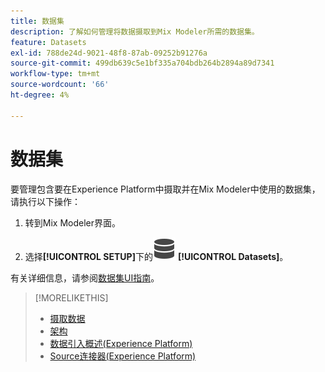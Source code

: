 ```yaml
---
title: 数据集
description: 了解如何管理将数据摄取到Mix Modeler所需的数据集。
feature: Datasets
exl-id: 788de24d-9021-48f8-87ab-09252b91276a
source-git-commit: 499db639c5e1bf335a704bdb264b2894a89d7341
workflow-type: tm+mt
source-wordcount: '66'
ht-degree: 4%

---
```


# 数据集

要管理包含要在Experience Platform中摄取并在Mix Modeler中使用的数据集，请执行以下操作：

1. 转到Mix Modeler界面。

1. 选择&#x200B;**[!UICONTROL SETUP]**&#x200B;下的![数据](/help/assets/icons/Data.svg) **[!UICONTROL Datasets]**。

有关详细信息，请参阅[数据集UI指南](https://experienceleague.adobe.com/docs/experience-platform/catalog/datasets/user-guide.html?lang=en)。

>[!MORELIKETHIS]
>
>* [摄取数据](https://experienceleague.adobe.com/en/docs/experience-platform/ingestion/home)
>* [架构](schemas.md)
>* [数据引入概述(Experience Platform)](https://experienceleague.adobe.com/en/docs/experience-platform/ingestion/home)
>* [Source连接器(Experience Platform)](https://experienceleague.adobe.com/en/docs/experience-platform/sources/home)
